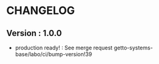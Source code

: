 # CHANGELOG

## Version : 1.0.0

- production ready! : See merge request getto-systems-base/labo/ci/bump-version!39

